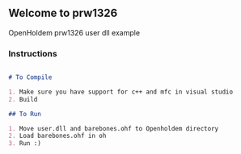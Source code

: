 ## Welcome to prw1326

OpenHoldem prw1326 user dll example

### Instructions

```markdown

# To Compile

1. Make sure you have support for c++ and mfc in visual studio
2. Build

## To Run

1. Move user.dll and barebones.ohf to Openholdem directory
2. Load barebones.ohf in oh
3. Run :)

```
